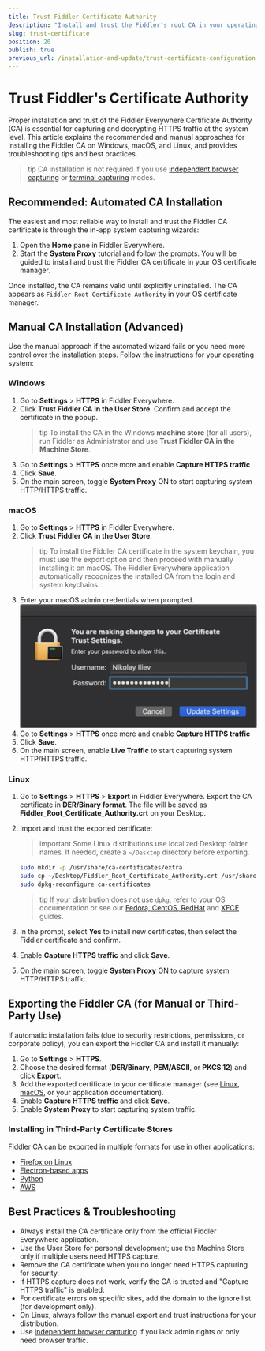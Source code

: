 ```yaml
---
title: Trust Fiddler Certificate Authority
description: "Install and trust the Fiddler's root CA in your operating system and learn how it relates to enabling the HTTPS capturing of system traffic."
slug: trust-certificate
position: 20
publish: true
previous_url: /installation-and-update/trust-certificate-configuration
---
```


# Trust Fiddler's Certificate Authority

Proper installation and trust of the Fiddler Everywhere Certificate Authority (CA) is essential for capturing and decrypting HTTPS traffic at the system level. This article explains the recommended and manual approaches for installing the Fiddler CA on Windows, macOS, and Linux, and provides troubleshooting tips and best practices.

>tip CA installation is not required if you use [independent browser capturing](slug://capture-traffic-get-started#independent-browser-capturing) or [terminal capturing](slug://capture-traffic-get-started#terminal-capturing) modes.

## Recommended: Automated CA Installation

The easiest and most reliable way to install and trust the Fiddler CA certificate is through the in-app system capturing wizards:

1. Open the **Home** pane in Fiddler Everywhere.
2. Start the **System Proxy** tutorial and follow the prompts. You will be guided to install and trust the Fiddler CA certificate in your OS certificate manager.

Once installed, the CA remains valid until explicitly uninstalled. The CA appears as `Fiddler Root Certificate Authority` in your OS certificate manager.

## Manual CA Installation (Advanced)

Use the manual approach if the automated wizard fails or you need more control over the installation steps. Follow the instructions for your operating system:

### Windows

1. Go to **Settings** > **HTTPS** in Fiddler Everywhere.
2. Click **Trust Fiddler CA in the User Store**. Confirm and accept the certificate in the popup.
   >tip To install the CA in the Windows **machine store** (for all users), run Fiddler as Administrator and use **Trust Fiddler CA in the Machine Store**.
3. Go to **Settings** > **HTTPS** once more and enable **Capture HTTPS traffic**
4. Click **Save**.
5. On the main screen, toggle **System Proxy** ON to start capturing system HTTP/HTTPS traffic.

### macOS

1. Go to **Settings** > **HTTPS** in Fiddler Everywhere.
2. Click **Trust Fiddler CA in the User Store**.
   >tip To install the Fiddler CA certificate in the system keychain, you must use the export option and then proceed with manually installing it on macOS. The Fiddler Everywhere application automatically recognizes the installed CA from the login and system keychains.
3. Enter your macOS admin credentials when prompted.
   ![Enter Keychain credentials to trust the root certificate](./images/settings-https-mac-keychain.png)
4. Go to **Settings** > **HTTPS** once more and enable **Capture HTTPS traffic**
5. Click **Save**.
6. On the main screen, enable **Live Traffic** to start capturing system HTTP/HTTPS traffic.

### Linux

1. Go to **Settings** > **HTTPS** > **Export** in Fiddler Everywhere. Export the CA certificate in **DER/Binary format**. The file will be saved as **Fiddler_Root_Certificate_Authority.crt** on your Desktop.
2. Import and trust the exported certificate:
   >important Some Linux distributions use localized Desktop folder names. If needed, create a `~/Desktop` directory before exporting.

   ```sh
   sudo mkdir -p /usr/share/ca-certificates/extra
   sudo cp ~/Desktop/Fiddler_Root_Certificate_Authority.crt /usr/share/ca-certificates/extra
   sudo dpkg-reconfigure ca-certificates
   ```
   >tip If your distribution does not use `dpkg`, refer to your OS documentation or see our [Fedora, CentOS, RedHat](slug://fiddler-fedora-centos) and [XFCE](slug://fiddler-xfce) guides.
3. In the prompt, select **Yes** to install new certificates, then select the Fiddler certificate and confirm.
4. Enable **Capture HTTPS traffic** and click **Save**.
5. On the main screen, toggle **System Proxy** ON to capture system HTTP/HTTPS traffic.

## Exporting the Fiddler CA (for Manual or Third-Party Use)

If automatic installation fails (due to security restrictions, permissions, or corporate policy), you can export the Fiddler CA and install it manually:

1. Go to **Settings** > **HTTPS**.
2. Choose the desired format (**DER/Binary**, **PEM/ASCII**, or **PKCS 12**) and click **Export**.
3. Add the exported certificate to your certificate manager (see [Linux](slug://how-to-install-fiddler-root-certificate-in-firefox-on-linux), [macOS](slug://how-to-install-fiddler-root-certificate-on-mac-os), or your application documentation).
4. Enable **Capture HTTPS traffic** and click **Save**.
5. Enable **System Proxy** to start capturing system traffic.

### Installing in Third-Party Certificate Stores

Fiddler CA can be exported in multiple formats for use in other applications:
- [Firefox on Linux](slug://how-to-install-fiddler-root-certificate-in-firefox-on-linux)
- [Electron-based apps](slug://ubuntu-ca-electron)
- [Python](slug://fiddler-python-traffic#setting-fiddler-proxy-and-ca-through-environment-variable)
- [AWS](slug://how-to-capture-aws-traffic)

## Best Practices & Troubleshooting

- Always install the CA certificate only from the official Fiddler Everywhere application.
- Use the User Store for personal development; use the Machine Store only if multiple users need HTTPS capture.
- Remove the CA certificate when you no longer need HTTPS capturing for security.
- If HTTPS capture does not work, verify the CA is trusted and "Capture HTTPS traffic" is enabled.
- For certificate errors on specific sites, add the domain to the ignore list (for development only).
- On Linux, always follow the manual export and trust instructions for your distribution.
- Use [independent browser capturing](slug://capture-traffic-get-started#independent-browser-capturing-browser-capturing) if you lack admin rights or only need browser traffic.

